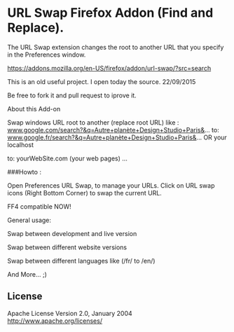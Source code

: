 # URL Swap Firefox Addon (Find and Replace).  

The URL Swap extension changes the root to another URL that you specify in the Preferences window.

https://addons.mozilla.org/en-US/firefox/addon/url-swap/?src=search

This is an old useful project. I open today the source. 22/09/2015

Be free to fork it and pull request to iprove it.

About this Add-on

Swap windows URL root to another (replace root URL) like : 
www.google.com/search?&q=Autre+planète+Design+Studio+Paris&...
to: www.google.fr/search?&q=Autre+planète+Design+Studio+Paris&...
OR
your localhost

to: yourWebSite.com (your web pages)
...


###Howto :

Open Preferences URL Swap, to manage your URLs.
Click on URL swap icons (Right Bottom Corner) to swap the current URL.

FF4 compatible NOW!

General usage:

Swap between development and live version

Swap between different website versions

Swap between different languages like (/fr/ to /en/)

And More... ;)

## License

Apache License
Version 2.0, January 2004
http://www.apache.org/licenses/

